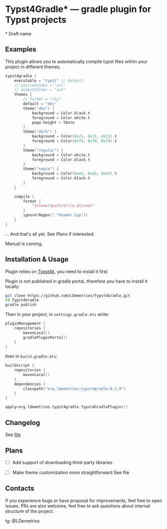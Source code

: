 # Typst4Gradle* — gradle plugin for Typst projects

&ast; Draft name

## Examples

This plugin allows you to automatically compile typst files within your project in different themes. 

```kotlin
typst4gradle {
    executable = "typst" // Default
    // sourceFolder = "src" 
    // outputFolder = "out" 
    themes {
        // folder = "sty"
        default = "dev"
        theme("dev") {
            background = Color.black.t
            foreground = Color.white.t
            page.height = TAuto
        }
        theme("dark") {
            background = Color(0x21, 0x21, 0x21).t
            foreground = Color(0xf0, 0xf0, 0xf0).t
        }
        theme("regular") {
            background = Color.white.t
            foreground = Color.black.t
        }
        theme("sepia") {
            background = Color(0xeb, 0xd5, 0xb3).t
            foreground = Color.black.t
        }
    }

    compile {
        format {
            "$theme/$path/$file.$format"
        }
        ignore(Regex(".*header.typ"))
    }
}
```

... And that's all yet. See *Plans* if interested.  

Manual is coming.

## Installation & Usage

Plugin relies on [Typst4k](https://github.com/LDemetrios/Typst4k), you need to install it first

Plugin is not published in gradle portal, therefore you have to install it locally:

```bash
git clone https://github.com/LDemetrios/Typst4Gradle.git
cd Typst4Gradle
gradle publish
```

Then in your project, in `settings.gradle.kts` write:

```kotlin
pluginManagement {
    repositories {
        mavenLocal()
        gradlePluginPortal()
    }
}
```

then in `build.gradle.kts`:

```kotlin
buildscript {
    repositories {
        mavenLocal()
    }
    dependencies {
        classpath("org.ldemetrios:typst4gradle:0.2.0")
    }
}

apply<org.ldemetrios.typst4gradle.Typst4GradlePlugin>()
```

## Changelog

See [file](Changelog.md)

## Plans

- [ ] Add support of downloading third-party libraries
- [ ] Make theme customization more straightforward
  See file


## Contacts
If you experience bugs or have proposal for improvements, feel free to open issues.
PRs are also welcome, feel free to ask questions about internal structure of the project.

tg: @LDemetrios
